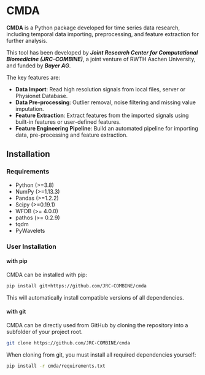 # CMDA

**CMDA** is a Python package developed for time series data research, including temporal data importing, preprocessing, and feature extraction for further analysis. 

This tool has been developed by ***Joint Research Center for Computational Biomedicine (JRC-COMBINE)***, a joint venture of RWTH Aachen University, and funded by ***Bayer AG***.

The key features are:

* **Data Import**: Read high resolution signals from local files, server or Physionet Database.
* **Data Pre-processing**: Outlier removal, noise filtering and missing value imputation.
* **Feature Extraction**: Extract features from the imported signals using built-in features or user-defined features.
* **Feature Engineering Pipeline**: Build an automated pipeline for importing data, pre-processing and feature extraction.


## Installation

### Requirements
* Python (>=3.8)
* NumPy (>=1.13.3)
* Pandas (>=1.2.2)
* Scipy (>=0.19.1)
* WFDB (>= 4.0.0)
* pathos (>= 0.2.9)
* tqdm
* PyWavelets

### User Installation
#### with pip
CMDA can be installed with pip:
```bash
pip install git+https://github.com/JRC-COMBINE/cmda
```
This will automatically install compatible versions of all dependencies.

#### with git
CMDA can be directly used from GitHub by cloning the repository into a subfolder of your project root.
```bash
git clone https://github.com/JRC-COMBINE/cmda
```
When cloning from git, you must install all required dependencies yourself:

```bash
pip install -r cmda/requirements.txt
```

